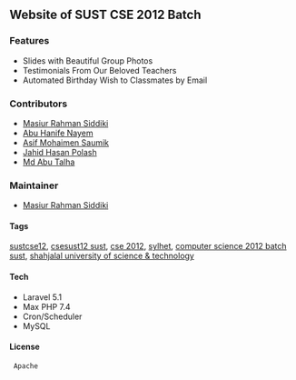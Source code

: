 ## Website of SUST CSE 2012 Batch 

### Features
 
 * Slides with Beautiful Group Photos
 * Testimonials From Our Beloved Teachers
 * Automated Birthday Wish to Classmates by Email
 
 ### Contributors
   * [Masiur Rahman Siddiki](http:://www.masiursiddiki.com/)
   * [Abu Hanife Nayem](https://www.linkedin.com/in/abu-hanife-nayem-8a9b03119/)
   * [Asif Mohaimen Saumik](https://asifmohai.men/)
   * [Jahid Hasan Polash](https://polash.sustcse12.xyz/)
   * [Md Abu Talha](https://talha08.github.io/)

### Maintainer
   * [Masiur Rahman Siddiki](http:://www.masiursiddiki.com/)

#### Tags
[sustcse12](), [csesust12 sust](), [cse 2012](), [sylhet](), [computer science 2012 batch sust](), [shahjalal university of science & technology](www.sust.edu)

#### Tech
   * Laravel 5.1
   * Max PHP 7.4
   * Cron/Scheduler
   * MySQL

#### License
     Apache
